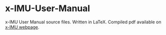x-IMU-User-Manual
=================

x-IMU User Manual source files.  Written in LaTeX.  Compiled pdf available on [x-IMU webpage](http://www.x-io.co.uk/products/x-imu/).
